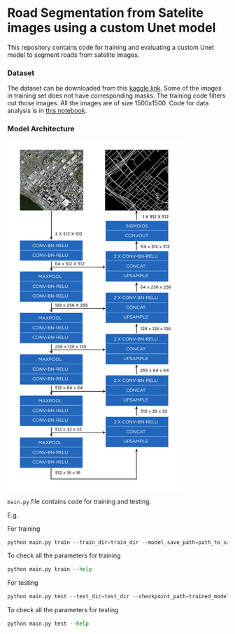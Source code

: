 # Road Segmentation from Satelite images using a custom Unet model

This repository contains code for training and evaluating a custom Unet model to segment roads from satelite images.

### Dataset
The dataset can be downloaded from this [kaggle link](https://www.kaggle.com/insaff/massachusetts-roads-dataset). 
Some of the images in training set does not have corresponding masks. The training code filters out those images.
All the images are of size 1500x1500. Code for data analysis is in [this notebook](notebooks/data_analysis.ipynb). 


### Model Architecture

<img src="resources/unet.png" width="400" height="800" align="center"/>


```main.py``` file contains code for training and testing.

E.g. 

For training 

```python 
python main.py train --train_dir=train_dir --model_save_path=path_to_save_model --batch_size=batch_size --epochs=num_epochs
```

To check all the parameters for training

```python 
python main.py train --help
```


For testing

```python 
python main.py test --test_dir=test_dir --checkpoint_path=trained_model_checkpoint_path --save_preds
```

To check all the parameters for testing

```python 
python main.py test --help
```





